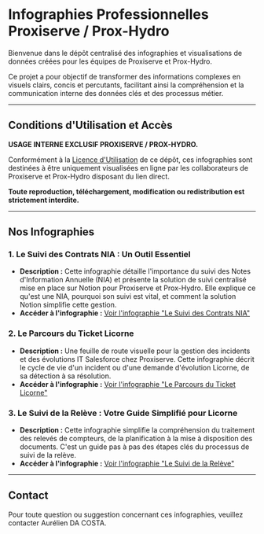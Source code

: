 # Infographies Professionnelles Proxiserve / Prox-Hydro

Bienvenue dans le dépôt centralisé des infographies et visualisations de données créées pour les équipes de Proxiserve et Prox-Hydro.

Ce projet a pour objectif de transformer des informations complexes en visuels clairs, concis et percutants, facilitant ainsi la compréhension et la communication interne des données clés et des processus métier.

---

## Conditions d'Utilisation et Accès

**USAGE INTERNE EXCLUSIF PROXISERVE / PROX-HYDRO.**

Conformément à la [Licence d'Utilisation](LICENSE.md) de ce dépôt, ces infographies sont destinées à être uniquement visualisées en ligne par les collaborateurs de Proxiserve et Prox-Hydro disposant du lien direct.

**Toute reproduction, téléchargement, modification ou redistribution est strictement interdite.**

---

## Nos Infographies

### 1. Le Suivi des Contrats NIA : Un Outil Essentiel

* **Description :** Cette infographie détaille l'importance du suivi des Notes d'Information Annuelle (NIA) et présente la solution de suivi centralisé mise en place sur Notion pour Proxiserve et Prox-Hydro. Elle explique ce qu'est une NIA, pourquoi son suivi est vital, et comment la solution Notion simplifie cette gestion.
* **Accéder à l'infographie :** [Voir l'infographie "Le Suivi des Contrats NIA"](https://cosmofilou.github.io/infographies_px/le_suivi_des_contrats_nia/index.html)

### 2. Le Parcours du Ticket Licorne

* **Description :** Une feuille de route visuelle pour la gestion des incidents et des évolutions IT Salesforce chez Proxiserve. Cette infographie décrit le cycle de vie d'un incident ou d'une demande d'évolution Licorne, de sa détection à sa résolution.
* **Accéder à l'infographie :** [Voir l'infographie "Le Parcours du Ticket Licorne"]([./le_parcours_du_ticket_licorne/index.html](https://cosmofilou.github.io/infographies_px/le_parcours_du_ticket_licorne/index.html))

### 3. Le Suivi de la Relève : Votre Guide Simplifié pour Licorne

* **Description :** Cette infographie simplifie la compréhension du traitement des relevés de compteurs, de la planification à la mise à disposition des documents. C'est un guide pas à pas des étapes clés du processus de suivi de la relève.
* **Accéder à l'infographie :** [Voir l'infographie "Le Suivi de la Relève"](./le_suivi_de_la_releve/index.html)

---

## Contact

Pour toute question ou suggestion concernant ces infographies, veuillez contacter Aurélien DA COSTA.
